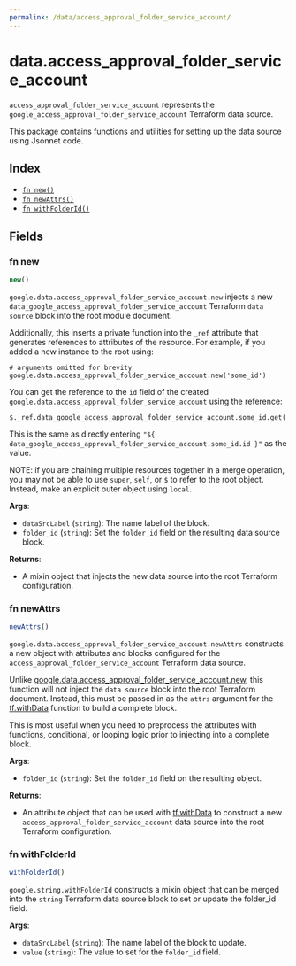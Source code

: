 ```yaml
---
permalink: /data/access_approval_folder_service_account/
---
```


# data.access_approval_folder_service_account

`access_approval_folder_service_account` represents the `google_access_approval_folder_service_account` Terraform data source.



This package contains functions and utilities for setting up the data source using Jsonnet code.


## Index

* [`fn new()`](#fn-new)
* [`fn newAttrs()`](#fn-newattrs)
* [`fn withFolderId()`](#fn-withfolderid)

## Fields

### fn new

```ts
new()
```


`google.data.access_approval_folder_service_account.new` injects a new `data_google_access_approval_folder_service_account` Terraform `data source`
block into the root module document.

Additionally, this inserts a private function into the `_ref` attribute that generates references to attributes of the
resource. For example, if you added a new instance to the root using:

    # arguments omitted for brevity
    google.data.access_approval_folder_service_account.new('some_id')

You can get the reference to the `id` field of the created `google.data.access_approval_folder_service_account` using the reference:

    $._ref.data_google_access_approval_folder_service_account.some_id.get('id')

This is the same as directly entering `"${ data_google_access_approval_folder_service_account.some_id.id }"` as the value.

NOTE: if you are chaining multiple resources together in a merge operation, you may not be able to use `super`, `self`,
or `$` to refer to the root object. Instead, make an explicit outer object using `local`.

**Args**:
  - `dataSrcLabel` (`string`): The name label of the block.
  - `folder_id` (`string`): Set the `folder_id` field on the resulting data source block.

**Returns**:
- A mixin object that injects the new data source into the root Terraform configuration.


### fn newAttrs

```ts
newAttrs()
```


`google.data.access_approval_folder_service_account.newAttrs` constructs a new object with attributes and blocks configured for the `access_approval_folder_service_account`
Terraform data source.

Unlike [google.data.access_approval_folder_service_account.new](#fn-new), this function will not inject the `data source`
block into the root Terraform document. Instead, this must be passed in as the `attrs` argument for the
[tf.withData](https://github.com/tf-libsonnet/core/tree/main/docs#fn-withdata) function to build a complete block.

This is most useful when you need to preprocess the attributes with functions, conditional, or looping logic prior to
injecting into a complete block.

**Args**:
  - `folder_id` (`string`): Set the `folder_id` field on the resulting object.

**Returns**:
  - An attribute object that can be used with [tf.withData](https://github.com/tf-libsonnet/core/tree/main/docs#fn-withdata) to construct a new `access_approval_folder_service_account` data source into the root Terraform configuration.


### fn withFolderId

```ts
withFolderId()
```

`google.string.withFolderId` constructs a mixin object that can be merged into the `string`
Terraform data source block to set or update the folder_id field.



**Args**:
  - `dataSrcLabel` (`string`): The name label of the block to update.
  - `value` (`string`): The value to set for the `folder_id` field.
